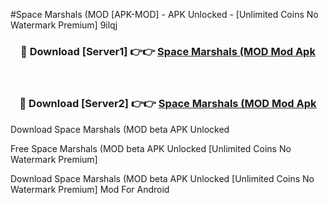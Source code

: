 #Space Marshals (MOD [APK-MOD] - APK Unlocked - [Unlimited Coins No Watermark Premium] 9ilqj



<div align="center">

<h3>🔴 Download [Server1] 👉👉 <a href="https://momento.my/?title=Space_Marshals_(MOD">Space Marshals (MOD Mod Apk</a></h3><br>

<h3>🔴 Download [Server2] 👉👉 <a href="https://momento.my/?title=Space_Marshals_(MOD">Space Marshals (MOD Mod Apk</a></h3>
</div>



Download Space Marshals (MOD beta APK Unlocked

Free Space Marshals (MOD beta APK Unlocked [Unlimited Coins No Watermark Premium]

Download Space Marshals (MOD beta APK Unlocked [Unlimited Coins No Watermark Premium] Mod For Android
